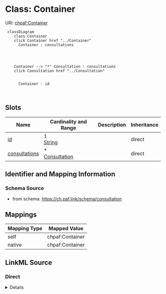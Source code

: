 

# Class: Container



URI: [chpaf:Container](https://ch.paf.link/Container)






```mermaid
 classDiagram
    class Container
    click Container href "../Container"
      Container : consultations
        
          
    
    
    Container --> "*" Consultation : consultations
    click Consultation href "../Consultation"

        
      Container : id
        
      
```




<!-- no inheritance hierarchy -->


## Slots

| Name | Cardinality and Range | Description | Inheritance |
| ---  | --- | --- | --- |
| [id](id.md) | 1 <br/> [String](String.md) |  | direct |
| [consultations](consultations.md) | * <br/> [Consultation](Consultation.md) |  | direct |









## Identifier and Mapping Information







### Schema Source


* from schema: https://ch.paf.link/schema/consultation




## Mappings

| Mapping Type | Mapped Value |
| ---  | ---  |
| self | chpaf:Container |
| native | chpaf:Container |







## LinkML Source

<!-- TODO: investigate https://stackoverflow.com/questions/37606292/how-to-create-tabbed-code-blocks-in-mkdocs-or-sphinx -->

### Direct

<details>
```yaml
name: Container
from_schema: https://ch.paf.link/schema/consultation
slots:
- id
- consultations
tree_root: true

```
</details>

### Induced

<details>
```yaml
name: Container
from_schema: https://ch.paf.link/schema/consultation
attributes:
  id:
    name: id
    from_schema: https://ch.paf.link/schema/consultation
    rank: 1000
    identifier: true
    alias: id
    owner: Container
    domain_of:
    - Consultation
    - Container
    range: string
    required: true
  consultations:
    name: consultations
    from_schema: https://ch.paf.link/schema/consultation
    rank: 1000
    slot_uri: chpaf:consultation
    alias: consultations
    owner: Container
    domain_of:
    - Container
    range: Consultation
    multivalued: true
    inlined: true
    inlined_as_list: true
tree_root: true

```
</details>
